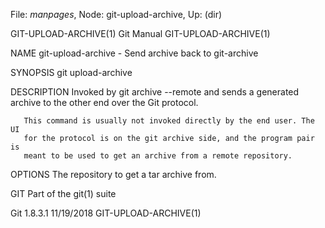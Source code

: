 File: *manpages*,  Node: git-upload-archive,  Up: (dir)

GIT-UPLOAD-ARCHIVE(1)             Git Manual             GIT-UPLOAD-ARCHIVE(1)



NAME
       git-upload-archive - Send archive back to git-archive

SYNOPSIS
       git upload-archive <directory>


DESCRIPTION
       Invoked by git archive --remote and sends a generated archive to the
       other end over the Git protocol.

       This command is usually not invoked directly by the end user. The UI
       for the protocol is on the git archive side, and the program pair is
       meant to be used to get an archive from a remote repository.

OPTIONS
       <directory>
           The repository to get a tar archive from.

GIT
       Part of the git(1) suite



Git 1.8.3.1                       11/19/2018             GIT-UPLOAD-ARCHIVE(1)
